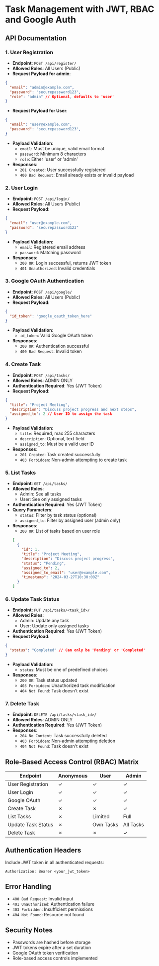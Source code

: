 # Task Management with JWT, RBAC and Google Auth

## API Documentation

### 1. User Registration
- **Endpoint**: `POST /api/register/`
- **Allowed Roles**: All Users (Public)
- **Request Payload for admin**:
```json
{
  "email": "admin@example.com",
  "password": "securepassword123",
  "role": "admin" // Optional, defaults to 'user'
}
```
- **Request Payload for User**:
```json
{
  "email": "user@example.com",
  "password": "securepassword123",
}
```
- **Payload Validation**:
  - `email`: Must be unique, valid email format
  - `password`: Minimum 8 characters
  - `role`: Either 'user' or 'admin'
- **Responses**:
  - `201 Created`: User successfully registered
  - `400 Bad Request`: Email already exists or invalid payload

### 2. User Login
- **Endpoint**: `POST /api/login/`
- **Allowed Roles**: All Users (Public)
- **Request Payload**:
```json
{
  "email": "user@example.com",
  "password": "securepassword123"
}
```
- **Payload Validation**:
  - `email`: Registered email address
  - `password`: Matching password
- **Responses**:
  - `200 OK`: Login successful, returns JWT token
  - `401 Unauthorized`: Invalid credentials

### 3. Google OAuth Authentication
- **Endpoint**: `POST /api/google/`
- **Allowed Roles**: All Users (Public)
- **Request Payload**:
```json
{
  "id_token": "google_oauth_token_here"
}
```
- **Payload Validation**:
  - `id_token`: Valid Google OAuth token
- **Responses**:
  - `200 OK`: Authentication successful
  - `400 Bad Request`: Invalid token

### 4. Create Task
- **Endpoint**: `POST /api/tasks/`
- **Allowed Roles**: ADMIN ONLY
- **Authentication Required**: Yes (JWT Token)
- **Request Payload**:
```json
{
  "title": "Project Meeting",
  "description": "Discuss project progress and next steps",
  "assigned_to": 2 // User ID to assign the task
}
```
- **Payload Validation**:
  - `title`: Required, max 255 characters
  - `description`: Optional, text field
  - `assigned_to`: Must be a valid user ID
- **Responses**:
  - `201 Created`: Task created successfully
  - `403 Forbidden`: Non-admin attempting to create task

### 5. List Tasks
- **Endpoint**: `GET /api/tasks/`
- **Allowed Roles**: 
  - Admin: See all tasks
  - User: See only assigned tasks
- **Authentication Required**: Yes (JWT Token)
- **Query Parameters**:
  - `status`: Filter by task status (optional)
  - `assigned_to`: Filter by assigned user (admin only)
- **Responses**:
  - `200 OK`: List of tasks based on user role
  ```json
  [
    {
      "id": 1,
      "title": "Project Meeting",
      "description": "Discuss project progress",
      "status": "Pending",
      "assigned_to": 2,
      "assigned_to_email": "user@example.com",
      "timestamp": "2024-03-27T10:30:00Z"
    }
  ]
  ```

### 6. Update Task Status
- **Endpoint**: `PUT /api/tasks/<task_id>/`
- **Allowed Roles**: 
  - Admin: Update any task
  - User: Update only assigned tasks
- **Authentication Required**: Yes (JWT Token)
- **Request Payload**:
```json
{
  "status": "Completed" // Can only be 'Pending' or 'Completed'
}
```
- **Payload Validation**:
  - `status`: Must be one of predefined choices
- **Responses**:
  - `200 OK`: Task status updated
  - `403 Forbidden`: Unauthorized task modification
  - `404 Not Found`: Task doesn't exist

### 7. Delete Task
- **Endpoint**: `DELETE /api/tasks/<task_id>/`
- **Allowed Roles**: ADMIN ONLY
- **Authentication Required**: Yes (JWT Token)
- **Responses**:
  - `204 No Content`: Task successfully deleted
  - `403 Forbidden`: Non-admin attempting deletion
  - `404 Not Found`: Task doesn't exist

## Role-Based Access Control (RBAC) Matrix

| Endpoint           | Anonymous | User | Admin |
|--------------------|-----------|------|-------|
| User Registration  | ✓         | ✓    | ✓     |
| User Login         | ✓         | ✓    | ✓     |
| Google OAuth       | ✓         | ✓    | ✓     |
| Create Task        | ✗         | ✗    | ✓     |
| List Tasks         | ✗         | Limited | Full |
| Update Task Status | ✗         | Own Tasks | All Tasks |
| Delete Task        | ✗         | ✗    | ✓     |

## Authentication Headers
Include JWT token in all authenticated requests:
```
Authorization: Bearer <your_jwt_token>
```

## Error Handling
- `400 Bad Request`: Invalid input
- `401 Unauthorized`: Authentication failure
- `403 Forbidden`: Insufficient permissions
- `404 Not Found`: Resource not found

## Security Notes
- Passwords are hashed before storage
- JWT tokens expire after a set duration
- Google OAuth token verification
- Role-based access controls implemented